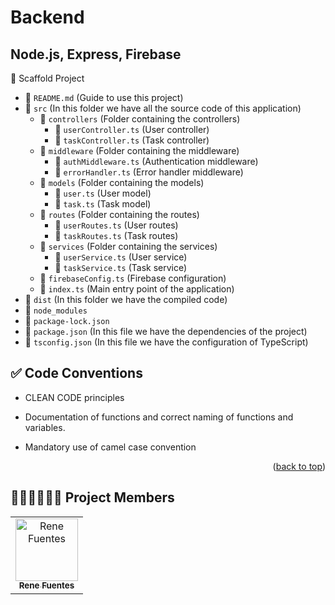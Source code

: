 # Backend

## Node.js, Express, Firebase

🌲 Scaffold Project

- 📄 `README.md` (Guide to use this project)
- 📁 `src` (In this folder we have all the source code of this application)
  - 📁 `controllers` (Folder containing the controllers)
    - 📄 `userController.ts` (User controller)
    - 📄 `taskController.ts` (Task controller)
  - 📁 `middleware` (Folder containing the middleware)
    - 📄 `authMiddleware.ts` (Authentication middleware)
    - 📄 `errorHandler.ts` (Error handler middleware)
  - 📁 `models` (Folder containing the models)
    - 📄 `user.ts` (User model)
    - 📄 `task.ts` (Task model)
  - 📁 `routes` (Folder containing the routes)
    - 📄 `userRoutes.ts` (User routes)
    - 📄 `taskRoutes.ts` (Task routes)
  - 📁 `services` (Folder containing the services)
    - 📄 `userService.ts` (User service)
    - 📄 `taskService.ts` (Task service)
  - 📄 `firebaseConfig.ts` (Firebase configuration)
  - 📄 `index.ts` (Main entry point of the application)
- 📁 `dist` (In this folder we have the compiled code)
- 📁 `node_modules`
- 📄 `package-lock.json`
- 📄 `package.json` (In this file we have the dependencies of the project)
- 📄 `tsconfig.json` (In this file we have the configuration of TypeScript)

## ✅ Code Conventions

- CLEAN CODE principles

- Documentation of functions and correct naming of functions and variables.

- Mandatory use of camel case convention

<p align="right">(<a href="#readme-top">back to top</a>)</p>

<!-- PROJECT MEMBERS -->

## 🧑🏻‍💻🧑🏻‍💻 Project Members

<table>
  <tr>
     <td align="center"><a href="https://github.com/ReneKubax"><img src="https://lh7-us.googleusercontent.com/cdumdpS82APfMtRociVe7nIRT83FOb7p31PE3ltCx7turBdf8FDY-bFPDd3gFEC0cD0G3vo96kARseIBAVzx_qXT-g6luouj5OrR-moSkB6ZMeaU3pn81g0VpJ72H8m8wwk7PLODE81LHOQRE9FGcYX1Sw=s2048" width="100px;" height="auto" alt="Rene Fuentes"/><br /><sub><b>Rene Fuentes</b></sub></a></td>
      
  </tr>
</table>
